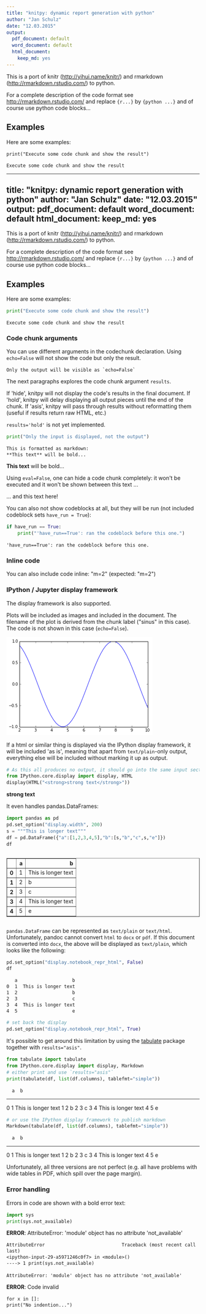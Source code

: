 ```yaml
---
title: "knitpy: dynamic report generation with python"
author: "Jan Schulz"
date: "12.03.2015"
output:
  pdf_document: default
  word_document: default
  html_document:
    keep_md: yes
---
```


This is a port of knitr (http://yihui.name/knitr/) and rmarkdown 
(http://rmarkdown.rstudio.com/) to python.

For a complete description of the code format see http://rmarkdown.rstudio.com/ and replace
`{r...}` by `{python ...}` and of course use python code blocks...

## Examples

Here are some examples:

``` None
print("Execute some code chunk and show the result")
```
```
Execute some code chunk and show the result
```

---
title: "knitpy: dynamic report generation with python"
author: "Jan Schulz"
date: "12.03.2015"
output:
  pdf_document: default
  word_document: default
  html_document:
    keep_md: yes
---

This is a port of knitr (http://yihui.name/knitr/) and rmarkdown 
(http://rmarkdown.rstudio.com/) to python.

For a complete description of the code format see http://rmarkdown.rstudio.com/ and replace
`{r...}` by `{python ...}` and of course use python code blocks...

## Examples

Here are some examples:


``` python
print("Execute some code chunk and show the result")
```

```
Execute some code chunk and show the result
```


### Code chunk arguments

You can use different arguments in the codechunk declaration. Using `echo=False` will not show the code but only the result.


```
Only the output will be visible as `echo=False`
```


The next paragraphs explores the code chunk argument `results`. 

If 'hide', knitpy will not display the code's results in the final document. If 'hold', knitpy will delay displaying all output pieces until the end of the chunk. If 'asis', knitpy will pass through results without reformatting them (useful if results return raw HTML, etc.)

`results='hold'` is not yet implemented.


``` python
print("Only the input is displayed, not the output")
```



```
This is formatted as markdown:
**This text** will be bold...
```



**This text** will be bold...

Using `eval=False`, one can hide a code chunk completely: it won't be executed and it won't be shown between this text ...


... and this text here!

You can also not show codeblocks at all, but they will be run (not included codeblock sets `have_run = True`):



``` python
if have_run == True:
    print("'have_run==True': ran the codeblock before this one.")
```

```
'have_run==True': ran the codeblock before this one.
```


### Inline code

You can also include code inline: "m=2" (expected: "m=2") 


### IPython / Jupyter display framework

The display framework is also supported.

Plots will be included as images and included in the document. The filename of the 
plot is derived from the chunk label ("sinus" in this case). The code is not 
shown in this case (`echo=False`).




![](knitpy_overview_files/figure-html/sinus-0.png)


If a html or similar thing is displayed via the IPython display framework, it will be 
included 'as is', meaning that apart from `text/plain`-only output, everything else 
will be included without marking it up as output. 


``` python
# As this all produces no output, it should go into the same input section...
from IPython.core.display import display, HTML
display(HTML("<strong>strong text</strong>"))
```



<strong>strong text</strong>


It even handles pandas.DataFrames:


``` python
import pandas as pd
pd.set_option("display.width", 200) 
s = """This is longer text"""
df = pd.DataFrame({"a":[1,2,3,4,5],"b":[s,"b","c",s,"e"]})
df
```



<div style="max-height:1000px;max-width:1500px;overflow:auto;"><table border="1" class="dataframe"><thead><tr style="text-align: right;"><th></th><th>a</th><th>b</th></tr></thead><tbody><tr><th>0</th><td> 1</td><td> This is longer text</td></tr><tr><th>1</th><td> 2</td><td> b</td></tr><tr><th>2</th><td> 3</td><td> c</td></tr><tr><th>3</th><td> 4</td><td> This is longer text</td></tr><tr><th>4</th><td> 5</td><td> e</td></tr></tbody></table></div>


`pandas.DataFrame` can be represented as `text/plain` or `text/html`. Unfortunately, pandoc cannot convert `html` to `docx` or `pdf`. If this document is converted into `docx`, the above will be displayed as `text/plain`, which looks like the following:


``` python
pd.set_option("display.notebook_repr_html", False) 
df
```

```
   a                    b
0  1  This is longer text
1  2                    b
2  3                    c
3  4  This is longer text
4  5                    e
```

``` python
# set back the display 
pd.set_option("display.notebook_repr_html", True) 
```


It's possible to get around this limitation by using the [tabulate](https://bitbucket.org/astanin/python-tabulate) package together with `results="asis"`. 


``` python
from tabulate import tabulate
from IPython.core.display import display, Markdown
# either print and use `results="asis"`
print(tabulate(df, list(df.columns), tablefmt="simple"))
```

      a  b
--  ---  -------------------
 0    1  This is longer text
 1    2  b
 2    3  c
 3    4  This is longer text
 4    5  e

``` python
# or use the IPython display framework to publish markdown
Markdown(tabulate(df, list(df.columns), tablefmt="simple"))
```



      a  b
--  ---  -------------------
 0    1  This is longer text
 1    2  b
 2    3  c
 3    4  This is longer text
 4    5  e


Unfortunately, all three versions are not perfect (e.g. all have problems with wide tables in PDF, which spill over the page margin).

### Error handling

Errors in code are shown with a bold error text:


``` python
import sys
print(sys.not_available)
```


**ERROR**: AttributeError: 'module' object has no attribute 'not_available'

```
AttributeError                            Traceback (most recent call last)
<ipython-input-29-a5971246c0f7> in <module>()
----> 1 print(sys.not_available)

AttributeError: 'module' object has no attribute 'not_available'
```



**ERROR**: Code invalid

```
for x in []:
print("No indention...")
```

